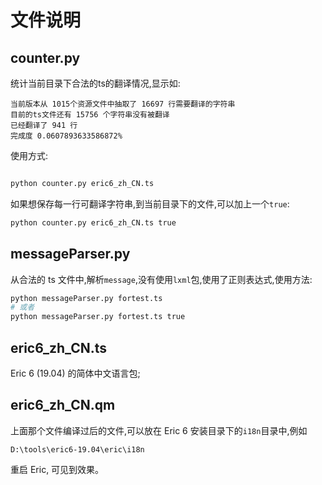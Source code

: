 # 文件说明

## counter.py

统计当前目录下合法的ts的翻译情况,显示如:
```
当前版本从 1015个资源文件中抽取了 16697 行需要翻译的字符串
目前的ts文件还有 15756 个字符串没有被翻译
已经翻译了 941 行
完成度 0.0607893633586872%

```



使用方式:
```bash

python counter.py eric6_zh_CN.ts

```

如果想保存每一行可翻译字符串,到当前目录下的文件,可以加上一个`true`:
```bash
python counter.py eric6_zh_CN.ts true
```

##  messageParser.py

从合法的 ts 文件中,解析`message`,没有使用`lxml`包,使用了正则表达式,使用方法:
```bash
python messageParser.py fortest.ts
# 或者
python messageParser.py fortest.ts true
```

## eric6_zh_CN.ts

Eric 6 (19.04) 的简体中文语言包;

## eric6_zh_CN.qm

上面那个文件编译过后的文件,可以放在 Eric 6 安装目录下的`i18n`目录中,例如
```
D:\tools\eric6-19.04\eric\i18n
```

重启 Eric, 可见到效果。

